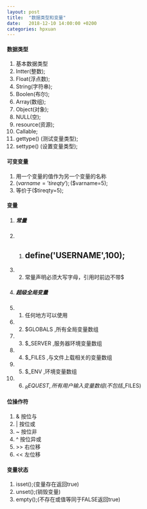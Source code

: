 ```yaml
---
layout: post
title:  "数据类型和变量"
date:   2018-12-10 14:00:00 +0200
categories: hpxuan
---
```

#### 数据类型  
1. 基本数据类型  
2. Intter(整数);  
3. Float(浮点数);  
4. String(字符串);  
5. Boolen(布尔);  
6. Array(数组);  
7. Object(对象);  
8. NULL(空);  
9. resource(资源);  
10. Callable;  
11. gettype() (测试变量类型);  
12. settype() (设置变量类型);  

#### 可变变量  
1. 用一个变量的值作为另一个变量的名称  
2. ($varname='tireqty');($$varname=5);
3. 等价于($tireqty=5);

#### 变量  
1. ##### 常量  
1. 1. ## define('USERNAME',100);  
1. 2. 常量声明必须大写字母，引用时前边不带$  
2. ##### 超级全局变量  
2. 1. 任何地方可以使用  
2. 2. $GLOBALS ,所有全局变量数组  
2. 3. $_SERVER ,服务器环境变量数组  
2. 4. $_FILES ,与文件上载相关的变量数组  
2. 5. $_ENV ,环境变量数组  
2. 6. $_REQUEST ,所有用户输入变量数组(不包括$_FILES)  

#### 位操作符  
1. & 按位与  
2. \| 按位或  
3. ~ 按位非  
4. ^ 按位异或  
5. \>> 右位移  
6. \<< 左位移  

#### 变量状态
1. isset();(变量存在返回true)  
2. unset();(销毁变量)  
3. empty();(不存在或值等同于FALSE返回true)  
